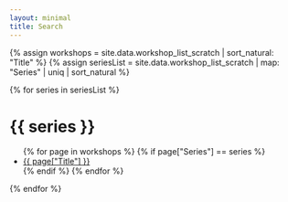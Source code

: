 ```yaml
---
layout: minimal
title: Search
---
```


<link rel="stylesheet" href="./assets/css/search-tool.css">

{% assign workshops = site.data.workshop_list_scratch | sort_natural: "Title" %}
{% assign seriesList = site.data.workshop_list_scratch | map: "Series" | uniq | sort_natural %}

<div id="text-results-container">
  {% for series in seriesList %}
    <h1>{{ series }}</h1>
    <ul>
    {% for page in workshops %}
      {% if page["Series"] == series %}
        <li> <a href="{{ page["URL"] }}" class="text-list-result"> {{ page["Title"] }} </a> </li>
      {% endif %}
    {% endfor %}
    </ul>
  {% endfor %}
</div>